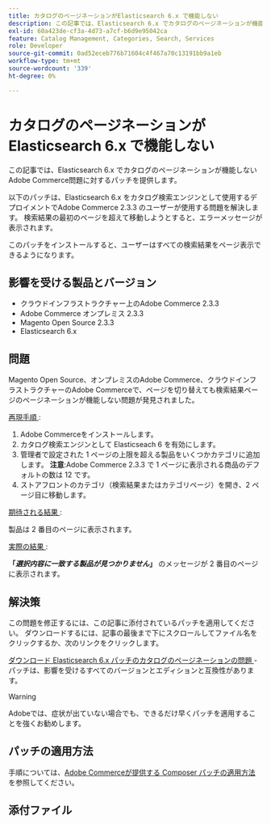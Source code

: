 ```yaml
---
title: カタログのページネーションがElasticsearch 6.x で機能しない
description: この記事では、Elasticsearch 6.x でカタログのページネーションが機能しないAdobe Commerce問題に対するパッチを提供します。
exl-id: 60a423de-cf3a-4d73-a7cf-b6d9e95042ca
feature: Catalog Management, Categories, Search, Services
role: Developer
source-git-commit: 0ad52eceb776b71604c4f467a70c13191bb9a1eb
workflow-type: tm+mt
source-wordcount: '339'
ht-degree: 0%

---
```


# カタログのページネーションがElasticsearch 6.x で機能しない

この記事では、Elasticsearch 6.x でカタログのページネーションが機能しないAdobe Commerce問題に対するパッチを提供します。

以下のパッチは、Elasticsearch 6.x をカタログ検索エンジンとして使用するデプロイメントでAdobe Commerce 2.3.3 のユーザーが使用する問題を解決します。 検索結果の最初のページを超えて移動しようとすると、エラーメッセージが表示されます。

このパッチをインストールすると、ユーザーはすべての検索結果をページ表示できるようになります。

## 影響を受ける製品とバージョン

* クラウドインフラストラクチャー上のAdobe Commerce 2.3.3
* Adobe Commerce オンプレミス 2.3.3
* Magento Open Source 2.3.3
* Elasticsearch 6.x

## 問題

Magento Open Source、オンプレミスのAdobe Commerce、クラウドインフラストラクチャーのAdobe Commerceで、ページを切り替えても検索結果ページのページネーションが機能しない問題が発見されました。

<u> 再現手順 </u>:

1. Adobe Commerceをインストールします。
1. カタログ検索エンジンとして Elasticseach 6 を有効にします。
1. 管理者で設定された 1 ページの上限を超える製品をいくつかカテゴリに追加します。 **注意**:Adobe Commerce 2.3.3 で 1 ページに表示される商品のデフォルトの数は 12 です。
1. ストアフロントのカテゴリ（検索結果またはカテゴリページ）を開き、2 ページ目に移動します。

<u> 期待される結果 </u>:

製品は 2 番目のページに表示されます。

<u> 実際の結果 </u>:

**「***選択内容に一致する製品が見つかりません***」** のメッセージが 2 番目のページに表示されます。

## 解決策

この問題を修正するには、この記事に添付されているパッチを適用してください。 ダウンロードするには、記事の最後まで下にスクロールしてファイル名をクリックするか、次のリンクをクリックします。

[ ダウンロード Elasticsearch 6.x パッチのカタログのページネーションの問題 ](assets/Catalog_pagination_issue_on_Elasticsearch_6_composer-2019-10-11-08-07-41.patch.zip) - パッチは、影響を受けるすべてのバージョンとエディションと互換性があります。

>[!WARNING]
>
>Adobeでは、症状が出ていない場合でも、できるだけ早くパッチを適用することを強くお勧めします。

## パッチの適用方法

手順については、[Adobe Commerceが提供する Composer パッチの適用方法 ](/help/how-to/general/how-to-apply-a-composer-patch-provided-by-magento.md) を参照してください。

## 添付ファイル

